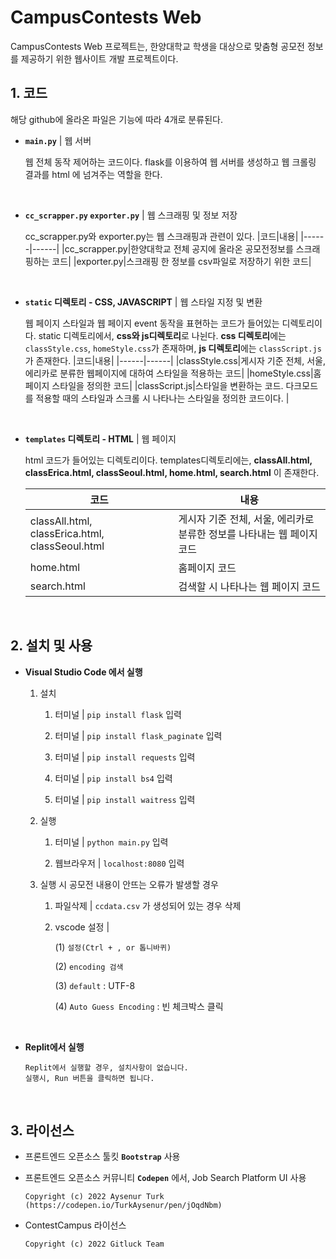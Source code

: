 # CampusContests Web


CampusContests Web 프로젝트는, 
한양대학교 학생을 대상으로 맞춤형 공모전 정보를 제공하기 위한 웹사이트 개발 프로젝트이다. 

## 1. 코드 
해당 github에 올라온 파일은 기능에 따라 4개로 분류된다.

  - **`main.py`** | 웹 서버
  
    웹 전체 동작 제어하는 코드이다. 
    flask를 이용하여 웹 서버를 생성하고 웹 크롤링 결과를 html 에 넘겨주는 역할을 한다.        
  <br>
  
  - **`cc_scrapper.py` `exporter.py`** | 웹 스크래핑 및 정보 저장
  
    cc_scrapper.py와 exporter.py는 웹 스크래핑과 관련이 있다.
    |코드|내용|
    |------|------|
    |cc_scrapper.py|한양대학교 전체 공지에 올라온 공모전정보를 스크래핑하는 코드|
    |exporter.py|스크래핑 한 정보를 csv파일로 저장하기 위한 코드|
  <br>

  - **`static` 디렉토리 - CSS, JAVASCRIPT** | 웹 스타일 지정 및 변환
     
    웹 페이지 스타일과 웹 페이지 event 동작을 표현하는 코드가 들어있는 디렉토리이다. 
    static 디렉토리에서, **css와 js디렉토리**로 나뉜다. **css 디렉토리**에는 `classStyle.css`, `homeStyle.css`가 존재하며, **js 디렉토리**에는 `classScript.js`가 존재한다.
    |코드|내용|
    |------|------|
    |classStyle.css|게시자 기준 전체, 서울, 에리카로 분류한 웹페이지에 대하여 스타일을 적용하는 코드|
    |homeStyle.css|홈페이지 스타일을 정의한 코드|
    |classScript.js|스타일을 변환하는 코드. 다크모드를 적용할 때의 스타일과 스크롤 시 나타나는 스타일을 정의한 코드이다. |
  <br>    
  
  - **`templates` 디렉토리 - HTML** | 웹 페이지 
  

    html 코드가 들어있는 디렉토리이다.
    templates디렉토리에는, **classAll.html, classErica.html, classSeoul.html, home.html, search.html** 이 존재한다. 

    |코드|내용|
    |------|------|
    |classAll.html, classErica.html, classSeoul.html|게시자 기준 전체, 서울, 에리카로 분류한 정보를 나타내는 웹 페이지 코드|
    |home.html|홈페이지 코드|
    |search.html|검색할 시 나타나는 웹 페이지 코드|
  <br>



## 2. 설치 및 사용
   - **Visual Studio Code 에서 실행**
     1) 설치
     
        1. 터미널 | `pip install flask` 입력
        
        2. 터미널 | `pip install flask_paginate` 입력
        
        3. 터미널 | `pip install requests` 입력
        
        4. 터미널 | `pip install bs4` 입력
        
        5. 터미널 | `pip install waitress` 입력
     2) 실행
     
        1. 터미널 | `python main.py` 입력
        
        2. 웹브라우저 | `localhost:8080` 입력 
     3) 실행 시 공모전 내용이 안뜨는 오류가 발생할 경우
     
        
        1. 파일삭제 | `ccdata.csv` 가 생성되어 있는 경우 삭제
        
        2. vscode 설정 | 
        
           (1) `설정(Ctrl + , or 톱니바퀴)` 
           
           (2) `encoding 검색` 
           
           (3) `default` : UTF-8
           
           (4) `Auto Guess Encoding` : 빈 체크박스 클릭 
        
       
  <br>
        
   - **Replit에서 실행**
      ```
      Replit에서 실행할 경우, 설치사항이 없습니다. 
      실행시, Run 버튼을 클릭하면 됩니다.
      ```
  <br>

## 3. 라이선스

- 프론트엔드 오픈소스 툴킷 **`Bootstrap`** 사용

- 프론트엔드 오픈소스 커뮤니티 **`Codepen`** 에서, Job Search Platform UI 사용
  ```
  Copyright (c) 2022 Aysenur Turk (https://codepen.io/TurkAysenur/pen/jOqdNbm)
  ```
- ContestCampus 라이선스
  ```
  Copyright (c) 2022 Gitluck Team
  ```
